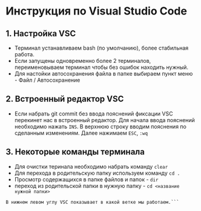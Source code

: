 # Инструкция по Visual Studio Code
## 1. Настройка VSC
* Терминал устанавливаем bash (по умолчанию), более стабильная работа.
* Если запущены одновременно более 2 терминалов, переименовываем терминал чтобы без ошибок находить нужный. 
* Для настойки автосохранения файла в папке выбираем пункт меню - Файл / Автосохранение


## 2. Встроенный редактор VSC
* Если набрать git commit без ввода пояснений фиксации VSC перекинет нас в встроенный редактор. Для начала ввода пояснений необходимо нажать `INS`. В верхнюю строку вводим пояснения по сделанным изменениям. Далее нажимаем `ESC`, `:wq`

## 3. Некоторые команды терминала
* Для очистки теринала необходимо набрать команду `clear`
* Для перехода в родительскую папку используем команду `cd .`
* Просмотр содержащихся в папке файлов и папок -  `dir`
* переход из родительской папки в нужную папку  - `cd <название нужной папки>`




```
В нижнем левом углу VSC показывает в какой ветке мы работаем.```
